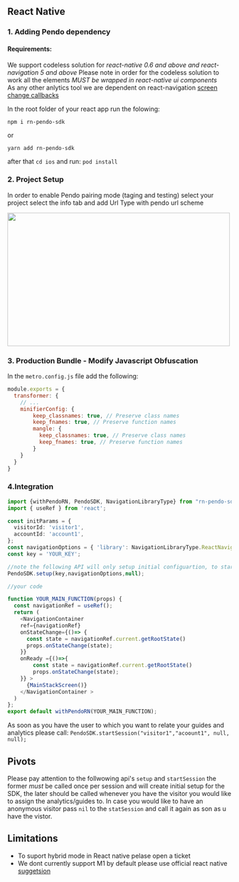 
## React Native

### 1. Adding Pendo dependency
#### Requirements: 
We support codeless solution for _react-native 0.6 and above and react-navigation 5 and above_
Please note in order for the codeless solution to work all the elements *MUST be wrapped in react-native ui components*<br>
As any other anlytics tool we are dependent on react-navigation [screen change callbacks](https://reactnavigation.org/docs/screen-tracking/)


In the root folder of your react app run the folowing:
```
npm i rn-pendo-sdk  
```

or 

```
yarn add rn-pendo-sdk
```
after that `cd ios` and run:
`pod install `

### 2. Project Setup
In order to enable Pendo pairing mode (taging and testing) select your project select the info tab and add Url Type with pendo url scheme 

<img src="https://user-images.githubusercontent.com/56674958/144723345-15c54098-28db-414c-90da-ef4a5256ae6a.png" width="500" height="300">

### 3. Production Bundle - Modify Javascript Obfuscation
In the `metro.config.js` file add the following:
```javascript
module.exports = {
  transformer: {
    // ...
    minifierConfig: {
        keep_classnames: true, // Preserve class names
        keep_fnames: true, // Preserve function names
        mangle: {
          keep_classnames: true, // Preserve class names
          keep_fnames: true, // Preserve function names
        }
    }
  }
}
```
### 4.Integration

```typescript
import {withPendoRN, PendoSDK, NavigationLibraryType} from "rn-pendo-sdk";
import { useRef } from 'react';

const initParams = {
  visitorId: 'visitor1',
  accountId: 'account1',
};
const navigationOptions = { 'library': NavigationLibraryType.ReactNavigation };
const key = 'YOUR_KEY'; 

//note the following API will only setup initial configuartion, to start collect analytics use start session
PendoSDK.setup(key,navigationOptions,null);

//your code 

function YOUR_MAIN_FUNCTION(props) {
  const navigationRef = useRef();
  return (
    <NavigationContainer 
    ref={navigationRef}
    onStateChange={()=> {
      const state = navigationRef.current.getRootState()
      props.onStateChange(state);
    }}
    onReady ={()=>{
        const state = navigationRef.current.getRootState()
        props.onStateChange(state);
    }} >
      {MainStackScreen()}
    </NavigationContainer >
  )
};
export default withPendoRN(YOUR_MAIN_FUNCTION);
```
As soon as you have the user to which you want to relate your guides and analytics please call:
```PendoSDK.startSession("visitor1","acoount1", null, null);```

## Pivots
Please pay attention to the follwowing api's ``` setup ``` and ```startSession``` the former *must* be called once per session and will create initial setup for the SDK, the later should be called whenever you have the visitor you would like to assign the analytics/guides to. In case you would like to have an anonymous visitor pass ```nil``` to the ```statSession``` and call it again as son as u have the vistor. 

## Limitations
* To suport hybrid mode in React native pelase open a ticket
* We dont currently support M1 by default please use official react native [suggetsion](https://github.com/facebook/react-native/issues/31941)

